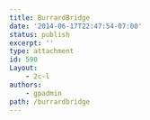 ```yaml
---
title: BurrardBridge
date: '2014-06-17T22:47:54-07:00'
status: publish
excerpt: ''
type: attachment
id: 590
Layout:
    - 2c-l
authors:
    - gpadmin
path: /burrardbridge
---
```

<!DOCTYPE html PUBLIC "-//W3C//DTD HTML 4.0 Transitional//EN" "http://www.w3.org/TR/REC-html40/loose.dtd">
<?xml encoding="UTF-8">
